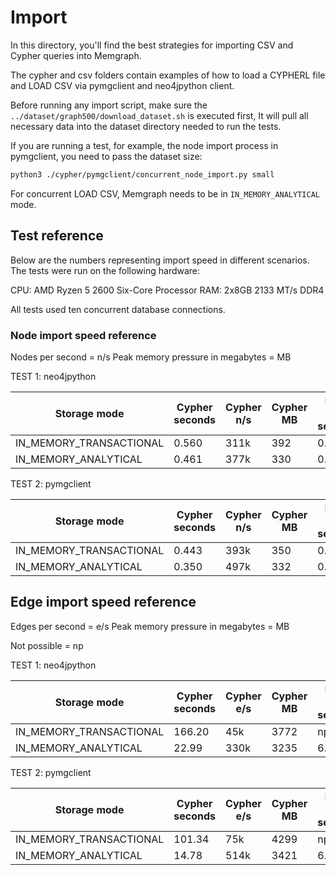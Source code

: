 # Import

In this directory, you'll find the best strategies for importing CSV and Cypher queries into Memgraph.

The cypher and csv folders contain examples of how to load a CYPHERL file and LOAD CSV via pymgclient and neo4jpython client. 

Before running any import script, make sure the `../dataset/graph500/download_dataset.sh` is executed first, 
It will pull all necessary data into the dataset directory needed to run the tests. 

If you are running a test, for example, the node import process in pymgclient, you need to pass the dataset size: 

```bash
python3 ./cypher/pymgclient/concurrent_node_import.py small
```

For concurrent LOAD CSV, Memgraph needs to be in `IN_MEMORY_ANALYTICAL` mode. 

## Test reference 

Below are the numbers representing import speed in different scenarios. The tests were run on the following hardware: 

CPU: AMD Ryzen 5 2600 Six-Core Processor
RAM: 2x8GB 2133 MT/s DDR4

All tests used ten concurrent database connections.

### Node import speed reference

Nodes per second = n/s
Peak memory pressure in megabytes = MB 

TEST 1: neo4jpython

| Storage mode             | Cypher seconds | Cypher n/s | Cypher MB | LOAD CSV seconds | LOAD CSV n/s | LOAD CSV MB |
|--------------------------|----------------|------------|-----------|------------------|--------------|-------------|
|  IN_MEMORY_TRANSACTIONAL |     0.560      |    311k    |   392     |      0.42        |    414k      |     230     |
|  IN_MEMORY_ANALYTICAL    |     0.461      |    377k    |   330     |      0.17        |    1.02M     |     140     |


TEST 2: pymgclient

| Storage mode             | Cypher seconds | Cypher n/s | Cypher MB | LOAD CSV seconds | LOAD CSV n/s | LOAD CSV MB |
|--------------------------|----------------|------------|-----------|------------------|--------------|-------------|
|  IN_MEMORY_TRANSACTIONAL |     0.443      |    393k    |   350     |      0.39        |    446k      |     203     |
|  IN_MEMORY_ANALYTICAL    |     0.350      |    497k    |   332     |      0.16        |    1.08M     |     142     |



## Edge import speed reference

Edges per second = e/s
Peak memory pressure in megabytes = MB 

Not possible = np

TEST 1: neo4jpython

| Storage mode             | Cypher seconds | Cypher e/s | Cypher MB | LOAD CSV seconds | LOAD CSV e/s | LOAD CSV MB |
|--------------------------|----------------|------------|-----------|------------------|--------------|-------------|
|  IN_MEMORY_TRANSACTIONAL |     166.20     |    45k     |   3772    |       np         |     np       |       np    |
|  IN_MEMORY_ANALYTICAL    |     22.99      |    330k    |   3235    |       6.30       |     1.2M     |     1132    |


TEST 2: pymgclient

| Storage mode             | Cypher seconds | Cypher e/s | Cypher MB | LOAD CSV seconds | LOAD CSV e/s | LOAD CSV MB |
|--------------------------|----------------|------------|-----------|------------------|--------------|-------------|
|  IN_MEMORY_TRANSACTIONAL |     101.34     |    75k     |   4299    |       np         |     np       |       np    |
|  IN_MEMORY_ANALYTICAL    |     14.78      |    514k    |   3421    |       6.28       |     1.2M     |     1125    |

